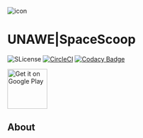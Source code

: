  ![icon](assets/logo.png)

UNAWE|SpaceScoop
==========

![SLicense](https://img.shields.io/badge/License-GPLv3-red.svg)
[![CircleCI](https://circleci.com/gh/gdogaru/spacescoop.svg?style=svg)](https://circleci.com/gh/gdogaru/spacescoop)
[![Codacy Badge](https://api.codacy.com/project/badge/Grade/6e6603472e28465a855e63ed0e40b770)](https://www.codacy.com/app/gdogaru/spacescoop?utm_source=github.com&amp;utm_medium=referral&amp;utm_content=gdogaru/spacescoop&amp;utm_campaign=Badge_Grade)

<a href="https://play.google.com/store/apps/details?id=com.gdogaru.spacescoop" target="_blank">
<img src="https://play.google.com/intl/en_us/badges/images/generic/en-play-badge.png" alt="Get it on Google Play" height="90"/>
</a>

## About


